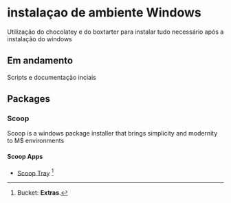 # instalaçao de ambiente Windows

Utilização do chocolatey e do boxtarter para instalar tudo necessário após a instalação do windows

## Em andamento

Scripts e documentação inciais

## Packages

### Scoop

Scoop is a windows package installer that brings simplicity and modernity to M$ environments

#### Scoop Apps

- [Scoop Tray](https://github.com/foosel/scoop-tray) [^Extras]

[^Extras]: Bucket: **Extras**.
